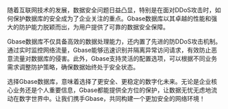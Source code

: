 随着互联网技术的发展，数据安全问题日益凸显，特别是在面对DDoS攻击时，如何保护数据库的安全成为了企业关注的重点。Gbase数据库以其卓越的性能和强大的防护能力脱颖而出，为用户提供了可靠的数据安全保障。

Gbase数据库不仅具备高效的数据处理能力，还内置了先进的防DDoS攻击机制。通过实时监控网络流量，Gbase能够迅速识别并隔离异常访问请求，有效防止恶意流量对数据库的侵害。此外，Gbase支持灵活的配置选项，可以根据不同业务需求调整防护策略，确保数据始终处于安全状态。

选择Gbase数据库，意味着选择了更安全、更稳定的数字化未来。无论是企业核心业务还是个人重要信息，Gbase都能提供全方位的保护，让数据无忧无虑地流动在数字世界中。让我们携手Gbase，共同构建一个更加安全的网络环境！
